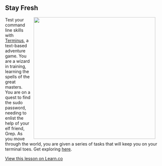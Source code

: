 

## Stay Fresh
<img src="https://s3.amazonaws.com/after-school-assets/terminus" width="400px" align="right" hspace="10">

Test your command line skills with [Terminus](http://www.mprat.org/Terminus/), a text-based adventure game. You are a wizard in training, learning the spells of the great masters. You are on a quest to find the sudo password, needing to enlist the help of your elf friend, Grep. As you move through the world, you are given a series of tasks that will keep you on your terminal toes. Get exploring [here](http://www.mprat.org/Terminus/).

<a href='https://learn.co/lessons/hs-cli-stayfresh' data-visibility='hidden'>View this lesson on Learn.co</a>
